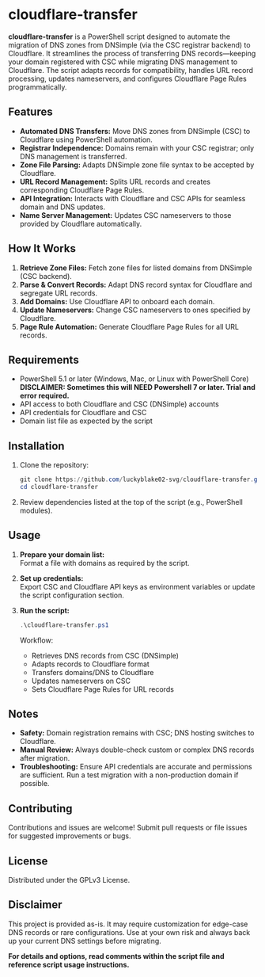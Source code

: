 # cloudflare-transfer

**cloudflare-transfer** is a PowerShell script designed to automate the migration of DNS zones from DNSimple (via the CSC registrar backend) to Cloudflare. It streamlines the process of transferring DNS records—keeping your domain registered with CSC while migrating DNS management to Cloudflare. The script adapts records for compatibility, handles URL record processing, updates nameservers, and configures Cloudflare Page Rules programmatically.

## Features

- **Automated DNS Transfers:** Move DNS zones from DNSimple (CSC) to Cloudflare using PowerShell automation.
- **Registrar Independence:** Domains remain with your CSC registrar; only DNS management is transferred.
- **Zone File Parsing:** Adapts DNSimple zone file syntax to be accepted by Cloudflare.
- **URL Record Management:** Splits URL records and creates corresponding Cloudflare Page Rules.
- **API Integration:** Interacts with Cloudflare and CSC APIs for seamless domain and DNS updates.
- **Name Server Management:** Updates CSC nameservers to those provided by Cloudflare automatically.

## How It Works

1. **Retrieve Zone Files:** Fetch zone files for listed domains from DNSimple (CSC backend).
2. **Parse & Convert Records:** Adapt DNS record syntax for Cloudflare and segregate URL records.
3. **Add Domains:** Use Cloudflare API to onboard each domain.
4. **Update Nameservers:** Change CSC nameservers to ones specified by Cloudflare.
5. **Page Rule Automation:** Generate Cloudflare Page Rules for all URL records.

## Requirements

- PowerShell 5.1 or later (Windows, Mac, or Linux with PowerShell Core) **DISCLAIMER: Sometimes this will NEED Powershell 7 or later. Trial and error required.**
- API access to both Cloudflare and CSC (DNSimple) accounts
- API credentials for Cloudflare and CSC
- Domain list file as expected by the script

## Installation

1. Clone the repository:
   ```powershell
   git clone https://github.com/luckyblake02-svg/cloudflare-transfer.git
   cd cloudflare-transfer
   ```
2. Review dependencies listed at the top of the script (e.g., PowerShell modules).

## Usage

1. **Prepare your domain list:**  
   Format a file with domains as required by the script.

2. **Set up credentials:**  
   Export CSC and Cloudflare API keys as environment variables or update the script configuration section.

3. **Run the script:**  
   ```powershell
   .\cloudflare-transfer.ps1
   ```

   Workflow:
   - Retrieves DNS records from CSC (DNSimple)
   - Adapts records to Cloudflare format
   - Transfers domains/DNS to Cloudflare
   - Updates nameservers on CSC
   - Sets Cloudflare Page Rules for URL records

## Notes

- **Safety:** Domain registration remains with CSC; DNS hosting switches to Cloudflare.
- **Manual Review:** Always double-check custom or complex DNS records after migration.
- **Troubleshooting:** Ensure API credentials are accurate and permissions are sufficient. Run a test migration with a non-production domain if possible.

## Contributing

Contributions and issues are welcome! Submit pull requests or file issues for suggested improvements or bugs.

## License

Distributed under the GPLv3 License.

## Disclaimer

This project is provided as-is. It may require customization for edge-case DNS records or rare configurations. Use at your own risk and always back up your current DNS settings before migrating.

**For details and options, read comments within the script file and reference script usage instructions.**
